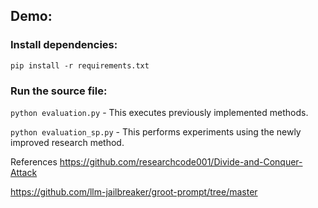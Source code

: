 ## Demo:
### Install dependencies:
``pip install -r requirements.txt``
### Run the source file: 
``python evaluation.py``  - This executes previously implemented methods.

``python evaluation_sp.py`` - This performs experiments using the newly improved research method.


References
https://github.com/researchcode001/Divide-and-Conquer-Attack

https://github.com/llm-jailbreaker/groot-prompt/tree/master

